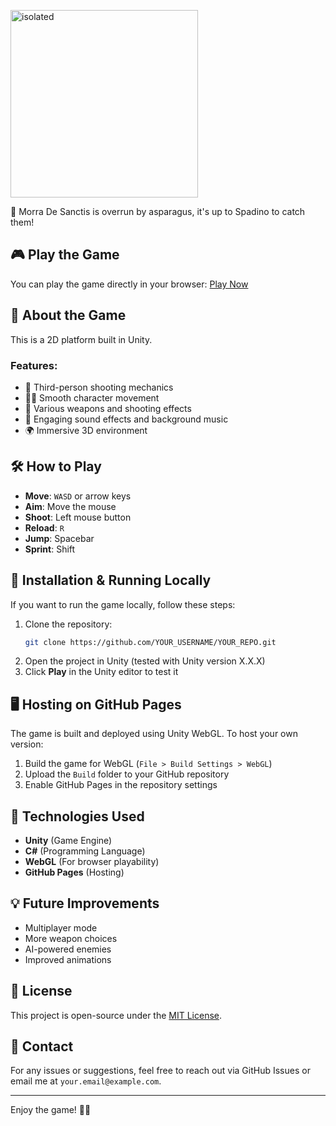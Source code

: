 <p position="center">
   <img src="Isolated.png" alt="isolated" width="300"/>
</p>

🧟 Morra De Sanctis is overrun by asparagus, it's up to Spadino to catch them!

## 🎮 Play the Game
You can play the game directly in your browser:
[Play Now](YOUR_GITHUB_PAGES_LINK)

## 📖 About the Game
This is a 2D platform built in Unity.

### Features:
- 🎯 Third-person shooting mechanics
- 🏃‍♂️ Smooth character movement
- 🔫 Various weapons and shooting effects
- 🎵 Engaging sound effects and background music
- 🌍 Immersive 3D environment

## 🛠️ How to Play
- **Move**: `WASD` or arrow keys
- **Aim**: Move the mouse
- **Shoot**: Left mouse button
- **Reload**: `R`
- **Jump**: Spacebar
- **Sprint**: Shift

## 🚀 Installation & Running Locally
If you want to run the game locally, follow these steps:
1. Clone the repository:
   ```bash
   git clone https://github.com/YOUR_USERNAME/YOUR_REPO.git
   ```
2. Open the project in Unity (tested with Unity version X.X.X)
3. Click **Play** in the Unity editor to test it

## 🖥️ Hosting on GitHub Pages
The game is built and deployed using Unity WebGL. To host your own version:
1. Build the game for WebGL (`File > Build Settings > WebGL`)
2. Upload the `Build` folder to your GitHub repository
3. Enable GitHub Pages in the repository settings

## 🔧 Technologies Used
- **Unity** (Game Engine)
- **C#** (Programming Language)
- **WebGL** (For browser playability)
- **GitHub Pages** (Hosting)

## 💡 Future Improvements
- Multiplayer mode
- More weapon choices
- AI-powered enemies
- Improved animations

## 📜 License
This project is open-source under the [MIT License](LICENSE).

## 📩 Contact
For any issues or suggestions, feel free to reach out via GitHub Issues or email me at `your.email@example.com`.

---
Enjoy the game! 🎯🔥

